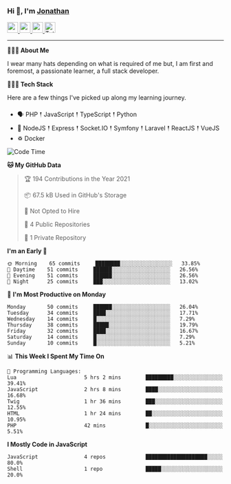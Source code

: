 ### Hi 👋, I'm [Jonathan](https://jonathan-d.ch) 

<p>
  <a href="https://www.twitter.com/redkill2108">
    <img src="https://img.shields.io/badge/twitter-%231DA1F2.svg?&style=for-the-badge&logo=twitter&logoColor=white" height=25>
  </a>
  <a href="https://www.linkedin.com/in/jdebetaz">
    <img src="https://img.shields.io/badge/linkedin-%230077B5.svg?&style=for-the-badge&logo=linkedin&logoColor=white" height=25>
  </a>
  <a href="https://www.instagram.com/jdebetaz/">
    <img src="https://img.shields.io/badge/instagram-%23E4405F.svg?&style=for-the-badge&logo=instagram&logoColor=white" height=25>
  </a>
  <a href="https://wakatime.com/@5c95ead1-71ee-4ecc-9a32-6c2b293dd432">
    <img src="https://wakatime.com/badge/user/5c95ead1-71ee-4ecc-9a32-6c2b293dd432.svg?style=for-the-badge" height=25 alt="Total time coded since Aug 23 2019" />
  </a>
</p>

-------

**🙋🏻‍♂️ About Me** 

<p>I wear many hats depending on what is required of me but, I am first and foremost, a passionate learner, a full stack developer.</p>

**👨🏻‍💻 Tech Stack** 

<p>Here are a few things I've picked up along my learning journey.</p>

- 🗣 PHP 𒑰 JavaScript 𒑰 TypeScript 𒑰 Python
- 🎒 NodeJS 𒑰 Express 𒑰 Socket.IO 𒑰 Symfony 𒑰 Laravel 𒑰 ReactJS 𒑰 VueJS
- ♽ Docker

<!--START_SECTION:waka-->
![Code Time](http://img.shields.io/badge/Code%20Time-388%20hrs%2059%20mins-blue)

**🐱 My GitHub Data** 

> 🏆 194 Contributions in the Year 2021
 > 
> 📦 67.5 kB Used in GitHub's Storage 
 > 
> 🚫 Not Opted to Hire
 > 
> 📜 4 Public Repositories 
 > 
> 🔑 1 Private Repository 
 > 
**I'm an Early 🐤** 

```text
🌞 Morning    65 commits     ████████░░░░░░░░░░░░░░░░░   33.85% 
🌆 Daytime    51 commits     ██████░░░░░░░░░░░░░░░░░░░   26.56% 
🌃 Evening    51 commits     ██████░░░░░░░░░░░░░░░░░░░   26.56% 
🌙 Night      25 commits     ███░░░░░░░░░░░░░░░░░░░░░░   13.02%

```
📅 **I'm Most Productive on Monday** 

```text
Monday       50 commits     ██████░░░░░░░░░░░░░░░░░░░   26.04% 
Tuesday      34 commits     ████░░░░░░░░░░░░░░░░░░░░░   17.71% 
Wednesday    14 commits     █░░░░░░░░░░░░░░░░░░░░░░░░   7.29% 
Thursday     38 commits     █████░░░░░░░░░░░░░░░░░░░░   19.79% 
Friday       32 commits     ████░░░░░░░░░░░░░░░░░░░░░   16.67% 
Saturday     14 commits     █░░░░░░░░░░░░░░░░░░░░░░░░   7.29% 
Sunday       10 commits     █░░░░░░░░░░░░░░░░░░░░░░░░   5.21%

```


📊 **This Week I Spent My Time On** 

```text
💬 Programming Languages: 
Lua                      5 hrs 2 mins        █████████░░░░░░░░░░░░░░░░   39.41% 
JavaScript               2 hrs 8 mins        ████░░░░░░░░░░░░░░░░░░░░░   16.68% 
Twig                     1 hr 36 mins        ███░░░░░░░░░░░░░░░░░░░░░░   12.55% 
HTML                     1 hr 24 mins        ██░░░░░░░░░░░░░░░░░░░░░░░   10.95% 
PHP                      42 mins             █░░░░░░░░░░░░░░░░░░░░░░░░   5.51%

```

**I Mostly Code in JavaScript** 

```text
JavaScript               4 repos             ████████████████████░░░░░   80.0% 
Shell                    1 repo              █████░░░░░░░░░░░░░░░░░░░░   20.0%

```



<!--END_SECTION:waka-->
